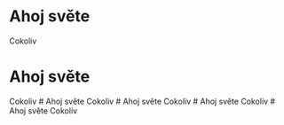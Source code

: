 # Ahoj světe
Cokoliv 
# Ahoj světe
Cokoliv # Ahoj světe
Cokoliv # Ahoj světe
Cokoliv # Ahoj světe
Cokoliv # Ahoj světe
Cokoliv 
